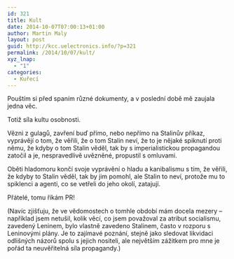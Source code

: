 ```yaml
---
id: 321
title: Kult
date: 2014-10-07T07:00:13+01:00
author: Martin Maly
layout: post
guid: http://kcc.uelectronics.info/?p=321
permalink: /2014/10/07/kult/
xyz_lnap:
  - "1"
categories:
  - Kuřecí
---
```

Pouštím si před spaním různé dokumenty, a v poslední době mě zaujala jedna věc.

Totiž síla kultu osobnosti.

Vězni z gulagů, zavření buď přímo, nebo nepřímo na Stalinův příkaz, vyprávějí o tom, že věřili, že o tom Stalin neví, že to je nějaké spiknutí proti němu, že kdyby o tom Stalin věděl, tak by s imperialistickou propagandou zatočil a je, nespravedlivě uvězněné, propustil s omluvami.

Oběti hladomoru končí svoje vyprávění o hladu a kanibalismu s tím, že věřili, že kdyby to Stalin věděl, tak by jim pomohl, ale Stalin to neví, protože mu to spiklenci a agenti, co se vetřeli do jeho okolí, zatajují.

Přátelé, tomu říkám PR!

(Navíc zjišťuju, že ve vědomostech o tomhle období mám docela mezery &#8211; například jsem netušil, kolik věcí, co jsem považoval za atribut socialismu, zavedený Leninem, bylo vlastně zavedeno Stalinem, často v rozporu s Leninovými plány. Je to zajímavé poznání, stejně jako sledovat likvidaci odlišných názorů spolu s jejich nositeli, ale největším zážitkem pro mne je pořád ta neuvěřitelná síla propagandy.)